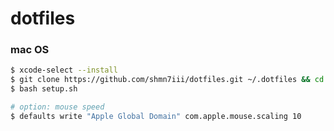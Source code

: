 # dotfiles

### mac OS

```bash
$ xcode-select --install
$ git clone https://github.com/shmn7iii/dotfiles.git ~/.dotfiles && cd ~/.dotfiles
$ bash setup.sh
```

```bash
# option: mouse speed
$ defaults write "Apple Global Domain" com.apple.mouse.scaling 10
```
